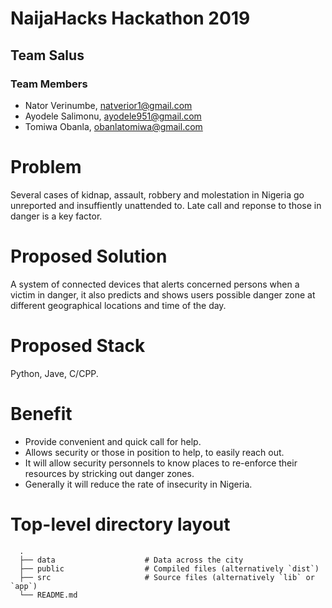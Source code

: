 
# NaijaHacks Hackathon 2019

## Team Salus

### Team Members

- Nator Verinumbe, natverior1@gmail.com
- Ayodele Salimonu, ayodele951@gmail.com
- Tomiwa Obanla, obanlatomiwa@gmail.com

# Problem

Several cases of kidnap, assault, robbery and molestation in Nigeria go unreported and insuffiently unattended to. Late call and reponse to those in danger is a key factor.

# Proposed Solution

A system of connected devices that alerts concerned persons when a victim in danger, it also predicts and shows users possible danger zone at different geographical locations and time of the day.

# Proposed Stack

Python, Jave, C/CPP.

# Benefit

- Provide convenient and quick call for help.
- Allows security or those in position to help, to easily reach out.
- It will allow security personnels to know places to re-enforce their resources by stricking out danger zones.
- Generally it will reduce the rate of insecurity in Nigeria.

# Top-level directory layout
      .
      ├── data                    # Data across the city
      ├── public                  # Compiled files (alternatively `dist`)
      ├── src                     # Source files (alternatively `lib` or `app`)
      └── README.md   
